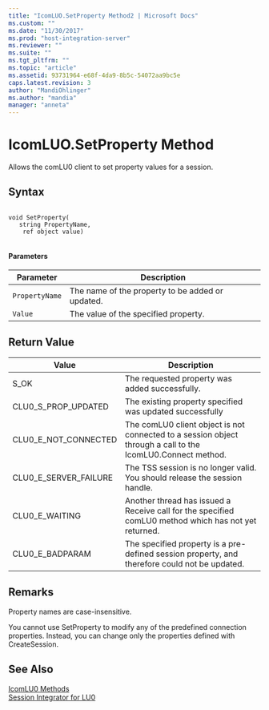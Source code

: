 ```yaml
---
title: "IcomLUO.SetProperty Method2 | Microsoft Docs"
ms.custom: ""
ms.date: "11/30/2017"
ms.prod: "host-integration-server"
ms.reviewer: ""
ms.suite: ""
ms.tgt_pltfrm: ""
ms.topic: "article"
ms.assetid: 93731964-e68f-4da9-8b5c-54072aa9bc5e
caps.latest.revision: 3
author: "MandiOhlinger"
ms.author: "mandia"
manager: "anneta"
---
```

# IcomLUO.SetProperty Method
Allows the comLU0 client to set property values for a session.  
  
## Syntax  
  
```  
  
void SetProperty(  
   string PropertyName,  
    ref object value)  
  
```  
  
#### Parameters  
  
|Parameter|Description|  
|---------------|-----------------|  
|`PropertyName`|The name of the property to be added or updated.|  
|`Value`|The value of the specified property.|  
  
## Return Value  
  
|Value|Description|  
|-----------|-----------------|  
|S_OK|The requested property was added successfully.|  
|CLU0_S_PROP_UPDATED|The existing property specified was updated successfully|  
|CLU0_E_NOT_CONNECTED|The comLU0 client object is not connected to a session object through a call to the IcomLU0.Connect method.|  
|CLU0_E_SERVER_FAILURE|The TSS session is no longer valid. You should release the session handle.|  
|CLU0_E_WAITING|Another thread has issued a Receive call for the specified comLU0 method which has not yet returned.|  
|CLU0_E_BADPARAM|The specified property is a pre-defined session property, and therefore could not be updated.|  
  
## Remarks  
 Property names are case-insensitive.  
  
 You cannot use SetProperty to modify any of the predefined connection properties. Instead, you can change only the properties defined with CreateSession.  
  
## See Also  
 [IcomLU0 Methods](../core/icomlu0-methods1.md)   
 [Session Integrator for LU0](../core/session-integrator-for-lu01.md)